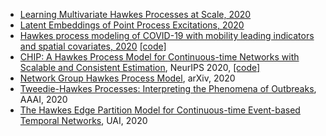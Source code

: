 * [Learning Multivariate Hawkes Processes at Scale, 2020](https://arxiv.org/pdf/2002.12501v1.pdf)
* [Latent Embeddings of Point Process Excitations, 2020](https://arxiv.org/pdf/2005.02515.pdf)
* [Hawkes process modeling of COVID-19 with mobility leading indicators and spatial covariates, 2020](https://www.medrxiv.org/content/10.1101/2020.06.06.20124149v2) [ \[code\]](https://github.com/chiangwe/HawkPR)
* [CHIP: A Hawkes Process Model for Continuous-time Networks with Scalable and Consistent Estimation](https://papers.nips.cc/paper/2020/file/c5a0ac0e2f48af1a4e619e7036fe5977-Paper.pdf), NeurIPS 2020, [ \[code\]](https://github.com/IdeasLabUT/CHIP-Network-Model)
* [Network Group Hawkes Process Model](https://arxiv.org/pdf/2002.08521.pdf), arXiv, 2020
* [Tweedie-Hawkes Processes: Interpreting the Phenomena of Outbreaks](https://ojs.aaai.org/index.php/AAAI/article/view/5902), AAAI, 2020
* [The Hawkes Edge Partition Model for Continuous-time Event-based Temporal Networks](http://proceedings.mlr.press/v124/yang20a/yang20a.pdf), UAI, 2020
